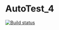 # AutoTest_4
[![Build status](https://ci.appveyor.com/api/projects/status/m40g7x3fdy04falx?svg=true)](https://ci.appveyor.com/project/Duckmangg/autotest-4)
